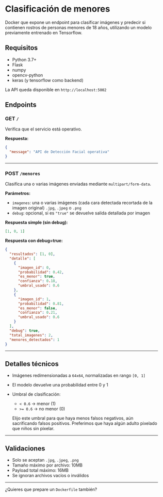 # Clasificación de menores

Docker que expone un endpoint para clasificar imágenes y predecir si contienen rostros de personas menores de 18 años, utilizando un modelo previamente entrenado en Tensorflow.

## Requisitos

* Python 3.7+
* Flask
* numpy
* opencv-python
* keras (y tensorflow como backend)

La API queda disponible en `http://localhost:5002`

## Endpoints

### GET `/`

Verifica que el servicio está operativo.

**Respuesta:**

```json
{
  "message": "API de Detección Facial operativa"
}
```

---

### POST `/menores`

Clasifica una o varias imágenes enviadas mediante `multipart/form-data`.

**Parámetros:**

* `imagenes`: una o varias imágenes (cada cara detectada recortada de la imagen original) `.jpg`, `.jpeg` o `.png`
* `debug`: opcional, si es `"true"` se devuelve salida detallada por imagen

**Respuesta simple (sin debug):**

```json
[1, 0, 1]
```

**Respuesta con debug=true:**

```json
{
  "resultados": [1, 0],
  "detalle": [
    {
      "imagen_id": 0,
      "probabilidad": 0.42,
      "es_menor": true,
      "confianza": 0.18,
      "umbral_usado": 0.6
    },
    {
      "imagen_id": 1,
      "probabilidad": 0.81,
      "es_menor": false,
      "confianza": 0.21,
      "umbral_usado": 0.6
    }
  ],
  "debug": true,
  "total_imagenes": 2,
  "menores_detectados": 1
}
```

---

## Detalles técnicos

* Imágenes redimensionadas a `64x64`, normalizadas en rango `[0, 1]`
* El modelo devuelve una probabilidad entre 0 y 1
* Umbral de clasificación:

  * `< 0.6` → menor (1)
  * `>= 0.6` → no menor (0)
  
  Elijo este umbral para que haya menos falsos negativos, aún sacrificando falsos positivos.
  Preferimos que haya algún adulto pixelado que niños sin pixelar. 

---

## Validaciones

* Solo se aceptan `.jpg`, `.jpeg`, `.png`
* Tamaño máximo por archivo: 10MB
* Payload total máximo: 16MB
* Se ignoran archivos vacíos o inválidos

---

¿Quieres que prepare un `Dockerfile` también?
